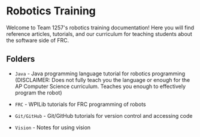 # Robotics Training

Welcome to Team 1257's robotics training documentation! Here you will find reference articles, tutorials, and our curriculum for teaching students about the software side of FRC.

## Folders

- `Java` - Java programming language tutorial for robotics programming (DISCLAIMER: Does not fully teach you the language or enough for the AP Computer Science curriculum. Teaches you enough to effectively program the robot)

- `FRC` - WPILib tutorials for FRC programming of robots

- `Git/GitHub` - Git/GitHub tutorials for version control and accessing code

- `Vision` - Notes for using vision

